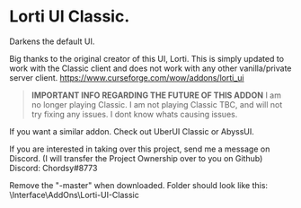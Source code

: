 # Lorti UI Classic.

Darkens the default UI.

Big thanks to the original creator of this UI, Lorti. This is simply updated to work with the Classic client and does not work with any other vanilla/private server client.
https://www.curseforge.com/wow/addons/lorti_ui


>**IMPORTANT INFO REGARDING THE FUTURE OF THIS ADDON**
I am no longer playing Classic. I am not playing Classic TBC, and will not try fixing any issues.
I dont know whats causing issues. 

If you want a similar addon. Check out UberUI Classic or AbyssUI.


If you are interested in taking over this project, send me a message on Discord. (I will transfer the Project Ownership over to you on Github)
Discord: Chordsy#8773

Remove the "-master" when downloaded. Folder should look like this: \Interface\AddOns\Lorti-UI-Classic
